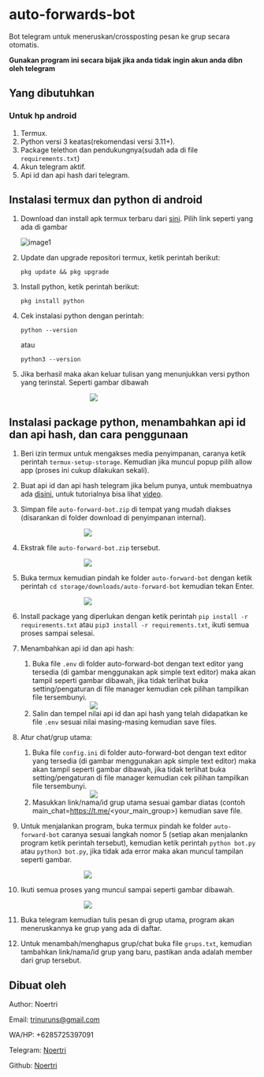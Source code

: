 # auto-forwards-bot
Bot telegram untuk meneruskan/crossposting pesan ke grup secara otomatis.

**Gunakan program ini secara bijak jika anda tidak ingin akun anda dibn oleh telegram**

## Yang dibutuhkan
### Untuk hp android
1. Termux.
2. Python versi 3 keatas(rekomendasi versi 3.11+).
3. Package telethon dan pendukungnya(sudah ada di file `requirements.txt`)
4. Akun telegram aktif.
5. Api id dan api hash dari telegram.

## Instalasi termux dan python di android
1. Download dan install apk termux terbaru dari [sini](https://f-droid.org/en/packages/com.termux/). Pilih link seperti yang ada di gambar


    ![image1](images/img1.png)


2. Update dan upgrade repositori termux, ketik perintah berikut:

    ```
    pkg update && pkg upgrade
    ```

3. Install python, ketik perintah berikut:

    ```
    pkg install python
    ```

4. Cek instalasi python dengan perintah:

    ```
    python --version
    ```

    atau

    ```
    python3 --version
    ```

5. Jika berhasil maka akan keluar tulisan yang menunjukkan versi python yang terinstal. Seperti gambar dibawah

    <img src="images/img2.png" style="display: block; margin: auto auto; max-height:250px; max-width: 200px;"/>

## Instalasi package python, menambahkan api id dan api hash, dan cara penggunaan

1. Beri izin termux untuk mengakses media penyimpanan, caranya ketik perintah `termux-setup-storage`. Kemudian jika muncul popup pilih allow app (proses ini cukup dilakukan sekali).

2. Buat api id dan api hash telegram jika belum punya, untuk membuatnya ada [disini](https://my.telegram.org/auth), untuk tutorialnya bisa lihat [video](https://youtu.be/8naENmP3rg4).

3. Simpan file `auto-forward-bot.zip` di tempat yang mudah diakses (disarankan di folder download di penyimpanan internal).

<img src="images/img3.png" style="display: block; margin: auto auto; max-height: 250px; max-width: 200px"/>

4. Ekstrak file `auto-forward-bot.zip` tersebut.

<img src="images/img4.png" style="display: block; margin: auto auto; max-height: 250px; max-width: 200px"/>

5. Buka termux kemudian pindah ke folder `auto-forward-bot` dengan ketik perintah `cd storage/downloads/auto-forward-bot` kemudian tekan Enter.

<img src="images/img5.png" style="display: block; margin: auto auto; max-height: 250px; max-width: 200px"/>

6. Install package yang diperlukan dengan ketik perintah `pip install -r requirements.txt` atau `pip3 install -r requirements.txt`, ikuti semua proses sampai selesai. 

7. Menambahkan api id dan api hash:

    1. Buka file `.env` di folder auto-forward-bot dengan text editor yang tersedia (di gambar menggunakan apk simple text editor) maka akan tampil seperti gambar dibawah, jika tidak terlihat buka setting/pengaturan di file manager kemudian cek pilihan tampilkan file tersembunyi.

    <img src="images/img6.png" style="display: block; margin: auto auto; max-height: 250px; max-width: 200px"/>

    2. Salin dan tempel nilai api id dan api hash yang telah didapatkan ke file `.env` sesuai nilai masing-masing kemudian save files.

8.  Atur chat/grup utama:

    1. Buka file `config.ini` di folder auto-forward-bot dengan text editor yang tersedia (di gambar menggunakan apk simple text editor) maka akan tampil seperti gambar dibawah, jika tidak terlihat buka setting/pengaturan di file manager kemudian cek pilihan tampilkan file tersembunyi.

    <img src="images/img9.png" style="display: block; margin: auto auto; max-height: 250px; max-width: 200px"/>

    2. Masukkan link/nama/id grup utama sesuai gambar diatas (contoh main_chat=https://t.me/<your_main_group>) kemudian save file.

9. Untuk menjalankan program, buka termux pindah ke folder `auto-forward-bot` caranya sesuai langkah nomor 5 (setiap akan menjalankn program ketik perintah tersebut), kemudian ketik perintah `python bot.py` atau `python3 bot.py`, jika tidak ada error maka akan muncul tampilan seperti gambar.

<img src="images/img7.png" style="display: block; margin: auto auto; max-height: 250px; max-width: 200px"/>

10. Ikuti semua proses yang muncul sampai seperti gambar dibawah.

<img src="images/img11.png" style="display: block; margin: auto auto; max-height: 250px; max-width: 200px"/>

11. Buka telegram kemudian tulis pesan di grup utama, program akan meneruskannya ke grup yang ada di daftar.

12. Untuk menambah/menghapus grup/chat buka file `grups.txt`, kemudian tambahkan link/nama/id grup yang baru, pastikan anda adalah member dari grup tersebut.

## Dibuat oleh
Author: Noertri

Email: trinuruns@gmail.com

WA/HP: +6285725397091

Telegram: [Noertri](https://t.me/Noertri)

Github: [Noertri](https://github.com/Noertri)